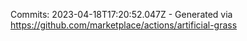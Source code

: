 Commits: 2023-04-18T17:20:52.047Z - Generated via https://github.com/marketplace/actions/artificial-grass
<br>
